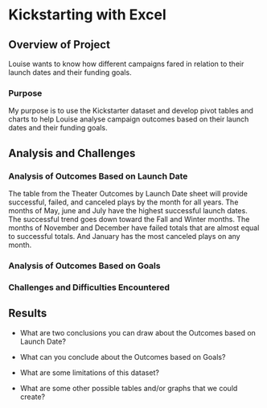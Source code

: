 # Kickstarting with Excel

## Overview of Project
Louise wants to know how different campaigns fared in relation to their launch dates and their funding goals.
### Purpose
My purpose is to use the Kickstarter dataset and develop pivot tables and charts to help Louise analyse campaign outcomes
based on their launch dates and their funding goals.
## Analysis and Challenges

### Analysis of Outcomes Based on Launch Date
The table from the Theater Outcomes by Launch Date sheet will provide successful, failed, and canceled plays by the month for all years. The months of May, june  and July have the highest successful launch dates. The successful trend goes down toward the Fall and Winter months. The months of November and December have failed totals that are almost equal to successful totals. And January has the most canceled plays on any month.
### Analysis of Outcomes Based on Goals

### Challenges and Difficulties Encountered

## Results

- What are two conclusions you can draw about the Outcomes based on Launch Date?

- What can you conclude about the Outcomes based on Goals?

- What are some limitations of this dataset?

- What are some other possible tables and/or graphs that we could create?

